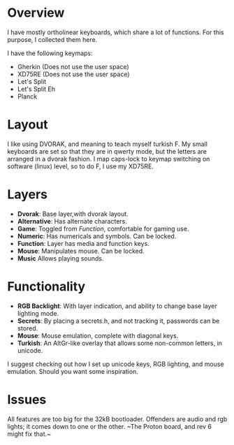 # Overview
I have mostly ortholinear keyboards, which share a lot of functions.
For this purpose, I collected them here.

I have the following keymaps:

* Gherkin (Does not use the user space)
* XD75RE (Does not use the user space)
* Let's Split
* Let's Split Eh
* Planck

# Layout
I like using DVORAK, and meaning to teach myself turkish F.
My small keyboards are set so that they are in qwerty mode, but the letters
are arranged in a dvorak fashion.
I map caps-lock to keymap switching on software (linux) level, so to do F, I
use my XD75RE.

# Layers

* **Dvorak**: Base layer,with dvorak layout.
* **Alternative**: Has alternate characters.
* **Game**: Toggled from *Function*, comfortable for gaming use.
* **Numeric**: Has numericals and symbols. Can be locked.
* **Function**: Layer has media and function keys.
* **Mouse**: Manipulates mouse. Can be locked.
* **Music** Allows playing sounds.

# Functionality

* **RGB Backlight**: With layer indication, and ability to change base layer lighting mode.
* **Secrets**: By placing a secrets.h, and not tracking it, passwords can be stored.
* **Mouse**: Mouse emulation, complete with diagonal keys.
* **Turkish**: An AltGr-like overlay that allows some non-common letters, in unicode.

I suggest checking out how I set up unicode keys, RGB lighting, and mouse 
emulation. Should you want some inspiration.

# Issues

All features are too big for the 32kB bootloader.
Offenders are audio and rgb lights; it comes down to one or the other.
~The Proton board, and rev 6 might fix that.~
